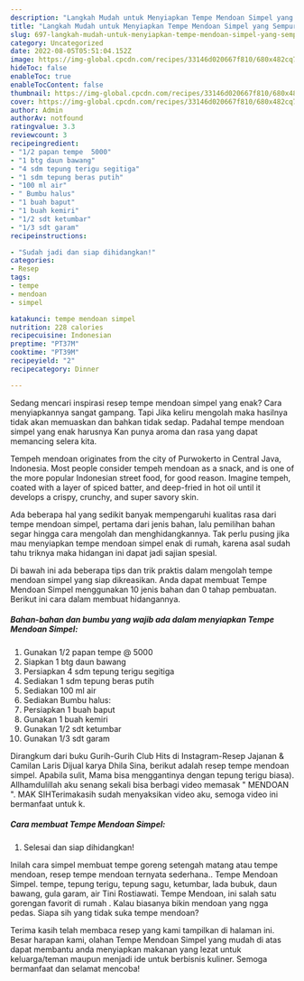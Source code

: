 ```yaml
---
description: "Langkah Mudah untuk Menyiapkan Tempe Mendoan Simpel yang Sempurna, Buat Buka Puasa Lezat"
title: "Langkah Mudah untuk Menyiapkan Tempe Mendoan Simpel yang Sempurna, Buat Buka Puasa Lezat"
slug: 697-langkah-mudah-untuk-menyiapkan-tempe-mendoan-simpel-yang-sempurna-buat-buka-puasa-lezat
category: Uncategorized
date: 2022-08-05T05:51:04.152Z
image: https://img-global.cpcdn.com/recipes/33146d020667f810/680x482cq70/tempe-mendoan-simpel-foto-resep-utama.jpg
hideToc: false
enableToc: true
enableTocContent: false
thumbnail: https://img-global.cpcdn.com/recipes/33146d020667f810/680x482cq70/tempe-mendoan-simpel-foto-resep-utama.jpg
cover: https://img-global.cpcdn.com/recipes/33146d020667f810/680x482cq70/tempe-mendoan-simpel-foto-resep-utama.jpg
author: Admin
authorAv: notfound
ratingvalue: 3.3
reviewcount: 3
recipeingredient:
- "1/2 papan tempe  5000"
- "1 btg daun bawang"
- "4 sdm tepung terigu segitiga"
- "1 sdm tepung beras putih"
- "100 ml air"
- " Bumbu halus"
- "1 buah baput"
- "1 buah kemiri"
- "1/2 sdt ketumbar"
- "1/3 sdt garam"
recipeinstructions:

- "Sudah jadi dan siap dihidangkan!"
categories:
- Resep
tags:
- tempe
- mendoan
- simpel

katakunci: tempe mendoan simpel 
nutrition: 228 calories
recipecuisine: Indonesian
preptime: "PT37M"
cooktime: "PT39M"
recipeyield: "2"
recipecategory: Dinner

---
```



Sedang mencari inspirasi resep tempe mendoan simpel yang enak? Cara menyiapkannya sangat gampang. Tapi Jika keliru mengolah maka hasilnya tidak akan memuaskan dan bahkan tidak sedap. Padahal tempe mendoan simpel yang enak harusnya Kan punya aroma dan rasa yang dapat memancing selera kita.


Tempeh mendoan originates from the city of Purwokerto in Central Java, Indonesia. Most people consider tempeh mendoan as a snack, and is one of the more popular Indonesian street food, for good reason. Imagine tempeh, coated with a layer of spiced batter, and deep-fried in hot oil until it develops a crispy, crunchy, and super savory skin.

Ada beberapa hal yang sedikit banyak mempengaruhi kualitas rasa dari tempe mendoan simpel, pertama dari jenis bahan, lalu pemilihan bahan segar hingga cara mengolah dan menghidangkannya. Tak perlu pusing jika mau menyiapkan tempe mendoan simpel enak di rumah, karena asal sudah tahu triknya maka hidangan ini dapat jadi sajian spesial.


Di bawah ini ada beberapa tips dan trik praktis dalam mengolah tempe mendoan simpel yang siap dikreasikan. Anda dapat membuat Tempe Mendoan Simpel menggunakan 10 jenis bahan dan 0 tahap pembuatan. Berikut ini cara dalam membuat hidangannya.

<!--inarticleads1-->

##### Bahan-bahan dan bumbu yang wajib ada dalam menyiapkan Tempe Mendoan Simpel:

1. Gunakan 1/2 papan tempe @ 5000
1. Siapkan 1 btg daun bawang
1. Persiapkan 4 sdm tepung terigu segitiga
1. Sediakan 1 sdm tepung beras putih
1. Sediakan 100 ml air
1. Sediakan  Bumbu halus:
1. Persiapkan 1 buah baput
1. Gunakan 1 buah kemiri
1. Gunakan 1/2 sdt ketumbar
1. Gunakan 1/3 sdt garam


Dirangkum dari buku Gurih-Gurih Club Hits di Instagram-Resep Jajanan &amp; Camilan Laris Dijual karya Dhila Sina, berikut adalah resep tempe mendoan simpel. Apabila sulit, Mama bisa menggantinya dengan tepung terigu biasa). Allhamdulillah aku senang sekali bisa berbagi video memasak &#34; MENDOAN &#34;. MAK SIHTerimakasih sudah menyaksikan video aku, semoga video ini bermanfaat untuk k. 

<!--inarticleads2-->

##### Cara membuat Tempe Mendoan Simpel:


1. Selesai dan siap dihidangkan!

Inilah cara simpel membuat tempe goreng setengah matang atau tempe mendoan, resep tempe mendoan ternyata sederhana.. Tempe Mendoan Simpel. tempe, tepung terigu, tepung sagu, ketumbar, lada bubuk, daun bawang, gula garam, air Tini Rostiawati. Tempe Mendoan, ini salah satu gorengan favorit di rumah ️. Kalau biasanya bikin mendoan yang ngga pedas. Siapa sih yang tidak suka tempe mendoan? 

Terima kasih telah membaca resep yang kami tampilkan di halaman ini. Besar harapan kami, olahan Tempe Mendoan Simpel yang mudah di atas dapat membantu anda menyiapkan makanan yang lezat untuk keluarga/teman maupun menjadi ide untuk berbisnis kuliner. Semoga bermanfaat dan selamat mencoba!
